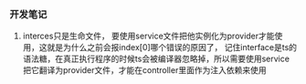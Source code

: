 ### 开发笔记
1. interces只是生命文件， 要使用service文件把他实例化为provider才能使用，这就是为什么之前会报index[0]哪个错误的原因了， 记住interface是ts的语法糖，在真正执行程序的时候ts会被编译器忽略掉，所以需要使用service把它翻译为provider文件，才能在controller里面作为注入依赖来使用